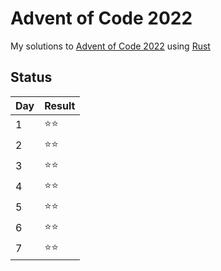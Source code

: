 # Advent of Code 2022

My solutions to [Advent of Code 2022](https://adventofcode.com/2023) using [Rust](https://www.rust-lang.org/)

## Status

| Day | Result |
|-----| ---    |
| 1   | ⭐⭐  |
| 2   | ⭐⭐  |
| 3   | ⭐⭐  |
| 4   | ⭐⭐  |
| 5   | ⭐⭐  |
| 6   | ⭐⭐  |
| 7   | ⭐⭐  |